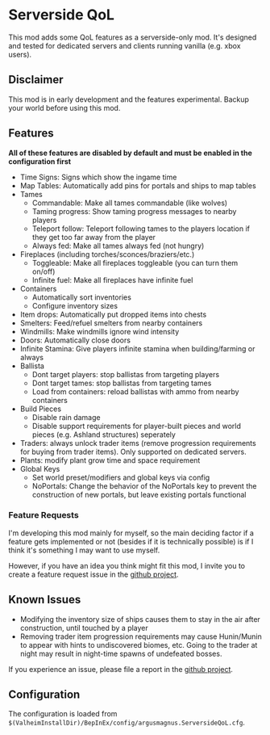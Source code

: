 # Serverside QoL
This mod adds some QoL features as a serverside-only mod. It's designed and tested for dedicated servers and clients running vanilla (e.g. xbox users).

## Disclaimer
This mod is in early development and the features experimental. Backup your world before using this mod.

## Features
**All of these features are disabled by default and must be enabled in the configuration first**
- Time Signs: Signs which show the ingame time
- Map Tables: Automatically add pins for portals and ships to map tables
- Tames
    - Commandable: Make all tames commandable (like wolves)
    - Taming progress: Show taming progress messages to nearby players
    - Teleport follow: Teleport following tames to the players location if they get too far away from the player
    - Always fed: Make all tames always fed (not hungry)
- Fireplaces (including torches/sconces/braziers/etc.)
    - Toggleable: Make all fireplaces toggleable (you can turn them on/off)
    - Infinite fuel: Make all fireplaces have infinite fuel
- Containers
    - Automatically sort inventories
    - Configure inventory sizes
- Item drops: Automatically put dropped items into chests
- Smelters: Feed/refuel smelters from nearby containers
- Windmills: Make windmills ignore wind intensity
- Doors: Automatically close doors
- Infinite Stamina: Give players infinite stamina when building/farming or always
- Ballista
    - Dont target players: stop ballistas from targeting players
    - Dont target tames: stop ballistas from targeting tames
    - Load from containers: reload ballistas with ammo from nearby containers
- Build Pieces
    - Disable rain damage
    - Disable support requirements for player-built pieces and world pieces (e.g. Ashland structures) seperately
- Traders: always unlock trader items (remove progression requirements for buying from trader items). Only supported on dedicated servers.
- Plants: modify plant grow time and space requirement
- Global Keys
    - Set world preset/modifiers and global keys via config
    - NoPortals: Change the behavior of the NoPortals key to prevent the construction of new portals, but leave existing portals functional

### Feature Requests
I'm developing this mod mainly for myself, so the main deciding factor if a feature gets implemented or not (besides if it is technically possible) is
if I think it's something I may want to use myself.

However, if you have an idea you think might fit this mod, I invite you to create a feature request issue in the [github project](https://github.com/ArgusMagnus/ValheimServersideQoL/issues).

## Known Issues
- Modifying the inventory size of ships causes them to stay in the air after construction, until touched by a player
- Removing trader item progression requirements may cause Hunin/Munin to appear with hints to undiscovered biomes, etc.
  Going to the trader at night may result in night-time spawns of undefeated bosses.

If you experience an issue, please file a report in the [github project](https://github.com/ArgusMagnus/ValheimServersideQoL/issues).

## Configuration
The configuration is loaded from `$(ValheimInstallDir)/BepInEx/config/argusmagnus.ServersideQoL.cfg`.

